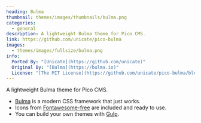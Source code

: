 ```yaml
---
heading: Bulma
thumbnail: themes/images/thumbnails/bulma.png
categories:
  - general
description: A lightweight Bulma theme for Pico CMS.
link: https://github.com/unicate/pico-bulma
images:
  - themes/images/fullsize/bulma.png
info:
  Ported By: "[Unicate](https://github.com/unicate)"
  Original By: "[Bulma](https://bulma.io)"
  License: "[The MIT License](https://github.com/unicate/pico-bulma/blob/master/LICENSE)"
---
```


A lightweight Bulma theme for Pico CMS.

- [Bulma](https://bulma.io/) is a modern CSS framework that just works.
- Icons from [Fontawesome-free](https://fontawesome.com/icons?m=free) are included and ready to use.
- You can build your own themes with [Gulp](https://gulpjs.com/).
